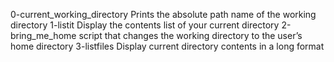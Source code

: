 0-current_working_directory  Prints the absolute path name of the working directory
1-listit 	Display the contents list of your current directory
2-bring_me_home script that changes the working directory to the user’s home directory
3-listfiles Display current directory contents in a long format

